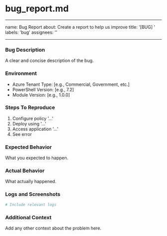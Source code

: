 # bug_report.md
---
name: Bug Report
about: Create a report to help us improve
title: '[BUG] '
labels: 'bug'
assignees: ''

---

### Bug Description
A clear and concise description of the bug.

### Environment
- Azure Tenant Type: [e.g., Commercial, Government, etc.]
- PowerShell Version: [e.g., 7.2]
- Module Version: [e.g., 1.0.0]

### Steps To Reproduce
1. Configure policy '...'
2. Deploy using '...'
3. Access application '...'
4. See error

### Expected Behavior
What you expected to happen.

### Actual Behavior
What actually happened.

### Logs and Screenshots
```powershell
# Include relevant logs
```

### Additional Context
Add any other context about the problem here.